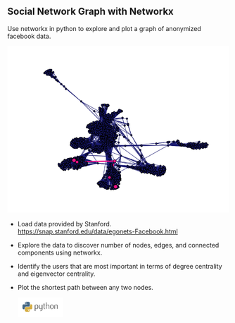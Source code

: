 ## Social Network Graph with Networkx
Use networkx in python to explore and plot a graph of anonymized facebook data.


![](social_graph.png)

* Load data provided by Stanford. https://snap.stanford.edu/data/egonets-Facebook.html

* Explore the data to discover number of nodes, edges, and connected components using networkx.

* Identify the users that are most important in terms of degree centrality and eigenvector centrality.

* Plot the shortest path between any two nodes.

  <img src="images/python.png" height="45">
